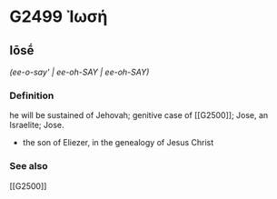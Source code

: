 # G2499 Ἰωσή

## Iōsḗ

_(ee-o-say' | ee-oh-SAY | ee-oh-SAY)_

### Definition

he will be sustained of Jehovah; genitive case of [[G2500]]; Jose, an Israelite; Jose.

- the son of Eliezer, in the genealogy of Jesus Christ

### See also

[[G2500]]

